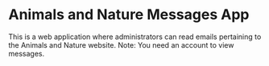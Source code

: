 # Animals and Nature Messages App

This is a web application where administrators can read emails pertaining to the Animals and Nature website.  Note:  You need an account to view messages.
